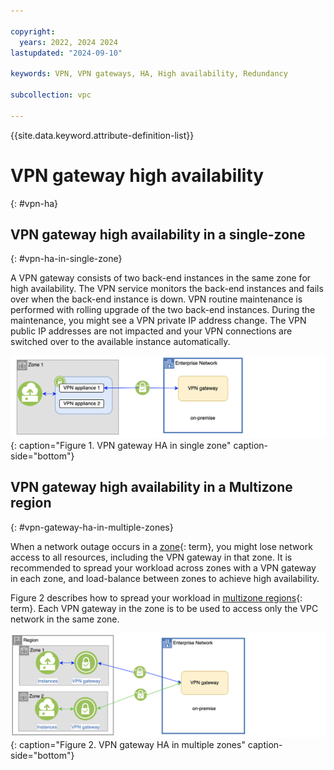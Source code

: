 ```yaml
---

copyright:
  years: 2022, 2024 2024
lastupdated: "2024-09-10"

keywords: VPN, VPN gateways, HA, High availability, Redundancy

subcollection: vpc

---
```


{{site.data.keyword.attribute-definition-list}}

# VPN gateway high availability
{: #vpn-ha}

## VPN gateway high availability in a single-zone
{: #vpn-ha-in-single-zone}

A VPN gateway consists of two back-end instances in the same zone for high availability. The VPN service monitors the back-end instances and fails over when the back-end instance is down. VPN routine maintenance is performed with rolling upgrade of the two back-end instances. During the maintenance, you might see a VPN private IP address change. The VPN public IP addresses are not impacted and your VPN connections are switched over to the available instance automatically.

![VPN gateway HA in single zone](images/vpn-gateway-ha.png "VPN gateway HA in single zone"){: caption="Figure 1. VPN gateway HA in single zone" caption-side="bottom"}

## VPN gateway high availability in a Multizone region
{: #vpn-gateway-ha-in-multiple-zones}

When a network outage occurs in a [zone](#x2070723){: term}, you might lose network access to all resources, including the VPN gateway in that zone. It is recommended to spread your workload across zones with a VPN gateway in each zone, and load-balance between zones to achieve high availability.

Figure 2 describes how to spread your workload in [multizone regions](#x9774820){: term}. Each VPN gateway in the zone is to be used to access only the VPC network in the same zone.

![VPN gateway HA in multiple zones](images/vpn-gateway-ha-in-multiple-zones.png "VPN gateway HA in multiple zones"){: caption="Figure 2. VPN gateway HA in multiple zones" caption-side="bottom"}
